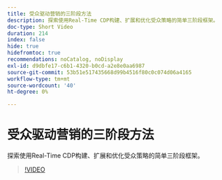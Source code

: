 ```yaml
---
title: 受众驱动营销的三阶段方法
description: 探索使用Real-Time CDP构建、扩展和优化受众策略的简单三阶段框架。
doc-type: Short Video
duration: 214
index: false
hide: true
hidefromtoc: true
recommendations: noCatalog, noDisplay
exl-id: d9dbfe17-c6b1-4320-b0cd-a2e8e0aa6987
source-git-commit: 53b51e517435668d99b4516f80c0c074d06a4165
workflow-type: tm+mt
source-wordcount: '40'
ht-degree: 0%

---
```


# 受众驱动营销的三阶段方法

探索使用Real-Time CDP构建、扩展和优化受众策略的简单三阶段框架。

<!-- 72_S508_3442517_213_threephased-approach-to-audiencedriven-marketing -->
>[!VIDEO](https://video.tv.adobe.com/v/3458299/?learn=on&enablevpops=true)
